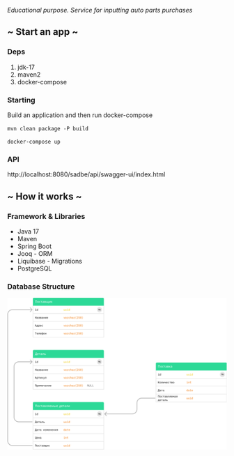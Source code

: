 *Educational purpose. Service for inputting auto parts purchases*

## ~ Start an app ~

### Deps

1. jdk-17
2. maven2
3. docker-compose

### Starting

Build an application and then run docker-compose
```
mvn clean package -P build
```
```
docker-compose up
```

### API
http://localhost:8080/sadbe/api/swagger-ui/index.html

## ~ How it works ~

### Framework & Libraries

* Java 17
* Maven
* Spring Boot
* Jooq - ORM
* Liquibase - Migrations
* PostgreSQL

### Database Structure

![img.png](img.png)